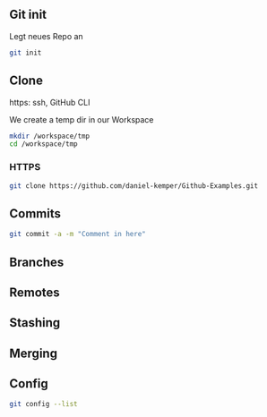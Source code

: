 ## Git init
Legt neues Repo an
```sh
git init
```
## Clone

https: ssh,  GitHub CLI

We create a temp dir in our Workspace

```sh
mkdir /workspace/tmp
cd /workspace/tmp
```

### HTTPS
```sh
git clone https://github.com/daniel-kemper/Github-Examples.git
```

## Commits
```sh
git commit -a -m "Comment in here"
```

## Branches

## Remotes

## Stashing

## Merging

## Config
```sh
git config --list
```


